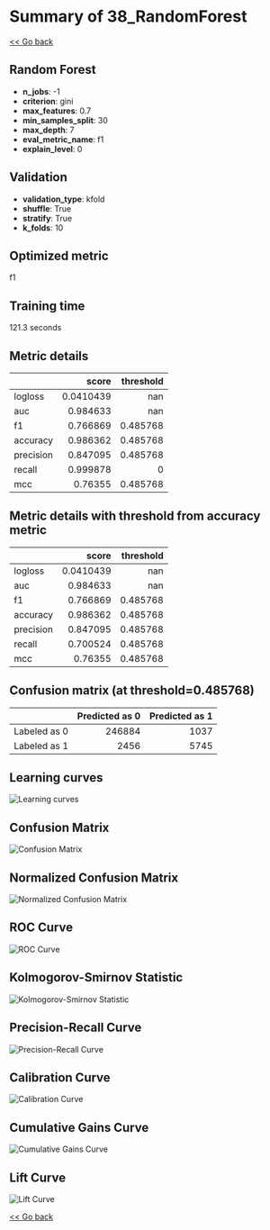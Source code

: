 # Summary of 38_RandomForest

[<< Go back](../README.md)


## Random Forest
- **n_jobs**: -1
- **criterion**: gini
- **max_features**: 0.7
- **min_samples_split**: 30
- **max_depth**: 7
- **eval_metric_name**: f1
- **explain_level**: 0

## Validation
 - **validation_type**: kfold
 - **shuffle**: True
 - **stratify**: True
 - **k_folds**: 10

## Optimized metric
f1

## Training time

121.3 seconds

## Metric details
|           |     score |   threshold |
|:----------|----------:|------------:|
| logloss   | 0.0410439 |  nan        |
| auc       | 0.984633  |  nan        |
| f1        | 0.766869  |    0.485768 |
| accuracy  | 0.986362  |    0.485768 |
| precision | 0.847095  |    0.485768 |
| recall    | 0.999878  |    0        |
| mcc       | 0.76355   |    0.485768 |


## Metric details with threshold from accuracy metric
|           |     score |   threshold |
|:----------|----------:|------------:|
| logloss   | 0.0410439 |  nan        |
| auc       | 0.984633  |  nan        |
| f1        | 0.766869  |    0.485768 |
| accuracy  | 0.986362  |    0.485768 |
| precision | 0.847095  |    0.485768 |
| recall    | 0.700524  |    0.485768 |
| mcc       | 0.76355   |    0.485768 |


## Confusion matrix (at threshold=0.485768)
|              |   Predicted as 0 |   Predicted as 1 |
|:-------------|-----------------:|-----------------:|
| Labeled as 0 |           246884 |             1037 |
| Labeled as 1 |             2456 |             5745 |

## Learning curves
![Learning curves](learning_curves.png)
## Confusion Matrix

![Confusion Matrix](confusion_matrix.png)


## Normalized Confusion Matrix

![Normalized Confusion Matrix](confusion_matrix_normalized.png)


## ROC Curve

![ROC Curve](roc_curve.png)


## Kolmogorov-Smirnov Statistic

![Kolmogorov-Smirnov Statistic](ks_statistic.png)


## Precision-Recall Curve

![Precision-Recall Curve](precision_recall_curve.png)


## Calibration Curve

![Calibration Curve](calibration_curve_curve.png)


## Cumulative Gains Curve

![Cumulative Gains Curve](cumulative_gains_curve.png)


## Lift Curve

![Lift Curve](lift_curve.png)



[<< Go back](../README.md)
